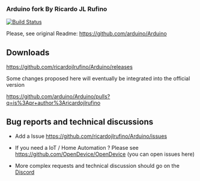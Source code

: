 ### Arduino fork By Ricardo JL Rufino

[![Build Status](https://travis-ci.org/ricardojlrufino/Arduino.svg?branch=master-dev-rjlr)](https://travis-ci.org/ricardojlrufino/Arduino)


Please, see original Readme: https://github.com/arduino/Arduino

## Downloads

https://github.com/ricardojlrufino/Arduino/releases

Some changes proposed here will eventually be integrated into the official version

https://github.com/arduino/Arduino/pulls?q=is%3Apr+author%3Aricardojlrufino

## Bug reports and technical discussions

- Add a Issue https://github.com/ricardojlrufino/Arduino/issues

- If you need a IoT / Home Automation ? Please see https://github.com/OpenDevice/OpenDevice  (you can open issues here)

- More complex requests and technical discussion should go on the [Discord](https://discord.gg/wjD5Qk)
